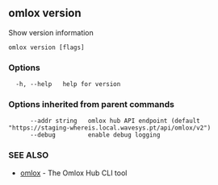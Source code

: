 ## omlox version

Show version information

```
omlox version [flags]
```

### Options

```
  -h, --help   help for version
```

### Options inherited from parent commands

```
      --addr string   omlox hub API endpoint (default "https://staging-whereis.local.wavesys.pt/api/omlox/v2")
      --debug         enable debug logging
```

### SEE ALSO

* [omlox](omlox.md)	 - The Omlox Hub CLI tool

